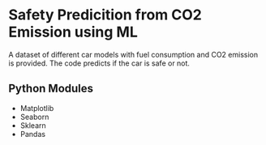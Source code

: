 # Safety Predicition from CO2 Emission using ML
A dataset of different car models with fuel consumption and CO2 emission is provided. The code predicts if the car is safe or not.

## Python Modules
- Matplotlib
- Seaborn
- Sklearn
- Pandas

